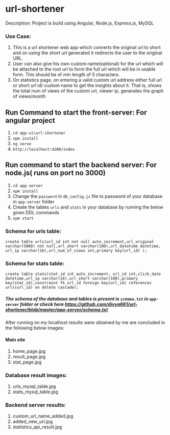 # url-shortener
Description: Project is build using Angular, Node.js, Express.js, MySQL

### Use Case: 
1. This is a url shortener web app which converts the original url to short and on using the short url generated it redirects the user to the original URL.
2. User can also give his own custom name(optional) for the url which will be attached to the root url to form the full url which will be in usable form. This should be of min length of 5 characters.
3. On statistics page, on entering a valid custom url address either full url or short url id/ custom name to get the insights about it. That is, shows the total num of views of the custom url, viewer ip, generates the graph of views/month

## Run Command to start the front-server: For angular project 
1. `cd app-ui\url-shortener`
2. `npm install`
3. `ng serve`
4. `http://localhost:4200/index`

## Run command to start the backend server: For node.js( runs on port no 3000)
1. `cd app-server`
2. `npm install`
3. Change the `password` in `db_config.js` file to password of your database in `app-server` folder
4. Create the tables `urls` and `stats` in your database by running the below given DDL commands
5. `npm start`

### Schema for urls table:
`create table urls(url_id int not null auto_increment,url_original varchar(5000) not null,url_short varchar(100),url_datetime datetime, url_ip varchar(16),url_num_of_views int,primary key(url_id) );`

### Schema for stats table:
`create table stats(stat_id int auto_increment, url_id int,click_date datetime,url_ip varchar(16),url_short varchar(100),primary key(stat_id),constraint fk_url_id foreign key(url_id) references urls(url_id) on delete cascade);`

##### The schema of the database and tables is present is `schema.txt` in `app-server` folder or check here https://github.com/divya661/url-shortener/blob/master/app-server/schema.txt

After running on my localhost results were obtained by me are concluded in the following below images:
#### Main site
1. home_page.jpg
2. result_page.jpg
3. stat_page.jpg
### Database result images:
1. urls_mysql_table.jpg
2. stats_mysql_table.jpg
### Backend server results:
1. custom_url_name_added.jpg
2. added_new_url.jpg
3. statistics_api_result.jpg 
